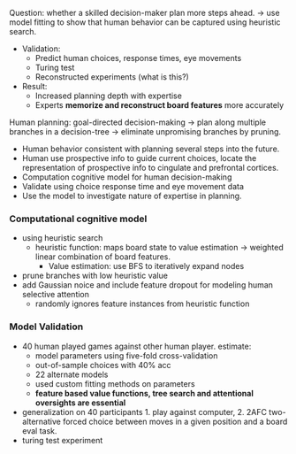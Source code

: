 
Question: whether a skilled decision-maker plan more steps ahead. -> use model fitting to show that human behavior can be captured using heuristic search. 
- Validation: 
	- Predict human choices, response times, eye movements
	- Turing test
	- Reconstructed experiments (what is this?)
- Result:
	- Increased planning depth with expertise
	- Experts **memorize and reconstruct board features** more accurately

Human planning: goal-directed decision-making -> plan along multiple branches in a decision-tree -> eliminate unpromising branches by pruning.
- Human behavior consistent with planning several steps into the future.
- Human use prospective info to guide current choices, locate the representation of prospective info to cingulate and prefrontal cortices.
- Computation cognitive model for human decision-making
- Validate using choice response time and eye movement data
- Use the model to investigate nature of expertise in planning.

### Computational cognitive model
- using heuristic search
	- heuristic function: maps board state to value estimation -> weighted linear combination of board features. 
		- Value estimation: use BFS to iteratively expand nodes
- prune branches with low heuristic value
- add Gaussian noice and include feature dropout for modeling human selective attention
	- randomly ignores feature instances from heuristic function

### Model Validation
- 40 human played games against other human player. estimate:
	- model parameters using five-fold cross-validation
	- out-of-sample choices with 40% acc
	- 22 alternate models
	- used custom fitting methods on parameters
	- **feature based value functions, tree search and attentional oversights are essential**
- generalization on 40 participants 1. play against computer, 2. 2AFC two-alternative forced choice between moves in a given position and a board eval task.
- turing test experiment